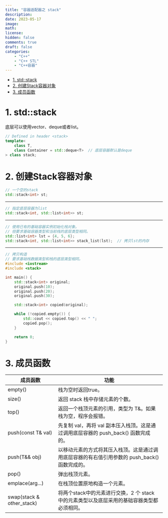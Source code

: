 ```yaml
---
title: "容器适配器之 stack"
description: 
date: 2023-05-17
image: 
math: 
license: 
hidden: false
comments: true
draft: false
categories:
    - "C++"
    - "C++ STL"
    - "C++容器"
---
```



- [1. std::stack](#1-stdstack)
- [2. 创建Stack容器对象](#2-创建stack容器对象)
- [3. 成员函数](#3-成员函数)


# 1. std::stack
底层可以使用vector、deque或者list。   
```cpp
// Defined in header <stack>
template<
    class T,
    class Container = std::deque<T>  // 底层容器默认是deque
> class stack;
```

# 2. 创建Stack容器对象
```cpp
// 一个空的stack
std::stack<int> st;
```
------
```cpp
// 指定底层容器为list
std::stack<int, std::list<int>> st;  
```
------
```cpp
// 使用已有的基础容器实例初始化栈对象。
// 但要求基础容器类型和当前栈的底层类型相同。
std::list<int> lst = {4, 5, 6};
std::stack<int, std::list<int>> stack_list(lst);  // 拷贝lst的内存
```
------
```cpp
// 拷贝构造
// 要求基础栈数据类型和栈的底层类型相同。
#include <iostream>
#include <stack>

int main() {
    std::stack<int> original;
    original.push(10);
    original.push(20);
    original.push(30);

    std::stack<int> copied(original);

    while (!copied.empty()) {
        std::cout << copied.top() << " ";
        copied.pop();
    }

    return 0;
}
```

# 3. 成员函数

|成员函数	| 功能 |
|----------|------|
|empty()|	栈为空时返回true。|
|size()	|返回 stack 栈中存储元素的个数。|
|top()	|返回一个栈顶元素的引用，类型为 T&。如果栈为空，程序会报错。|
|push(const T& val)	|先复制 val，再将 val 副本压入栈顶。这是通过调用底层容器的 push_back() 函数完成的。|
|push(T&& obj)	|以移动元素的方式将其压入栈顶。这是通过调用底层容器的有右值引用参数的 push_back() 函数完成的。|
|pop()	|弹出栈顶元素。|
|emplace(arg...)	| 在栈顶位置原地构造一个元素。|
|swap(stack<T> & other_stack)|	将两个stack中的元素进行交换，2 个 stack 中的元素类型以及底层采用的基础容器类型都必须相同。|
